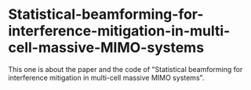 # Statistical-beamforming-for-interference-mitigation-in-multi-cell-massive-MIMO-systems
This one is about the paper and the code of "Statistical beamforming for interference mitigation in multi-cell massive MIMO systems".
